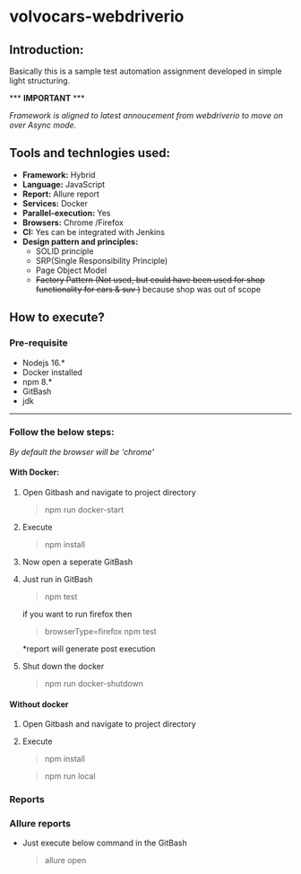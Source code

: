 # volvocars-webdriverio

## Introduction:

Basically this is a sample test automation assignment developed in simple light structuring.

*** **IMPORTANT** ***

*Framework is aligned to latest annoucement from webdriverio to move on over Async mode.*

## Tools and technlogies used:

- **Framework:** Hybrid
- **Language:** JavaScript
- **Report:** Allure report
- **Services:** Docker
- **Parallel-execution:** Yes
- **Browsers:** Chrome /Firefox
- **CI:** Yes can be integrated with Jenkins
- **Design pattern and principles:**
  - SOLID principle
  - SRP(Single Responsibility Principle)
  - Page Object Model
  - ~~Factory Pattern (Not used, but could have been used for shop functionality for cars & suv )~~ because shop was out of scope

## How to execute?

### Pre-requisite

- Nodejs 16.\*
- Docker installed
- npm 8.\*
- GitBash
- jdk
---
### Follow the below steps:
*By default the browser will be 'chrome'*

#### **With Docker:**

1. Open Gitbash and navigate to project directory
   > npm run docker-start
2. Execute 
   >npm install
3. Now open a seperate GitBash
4. Just run in GitBash
   > npm test
   
   if you want to run firefox then
   >browserType=firefox npm test

   \*report will generate post execution
5. Shut down the docker
   > npm run docker-shutdown

#### **Without docker**

1. Open Gitbash and navigate to project directory
2. Execute  
   > npm install

   > npm run local

### Reports
### Allure reports
- Just execute below command in the GitBash
  > allure open
